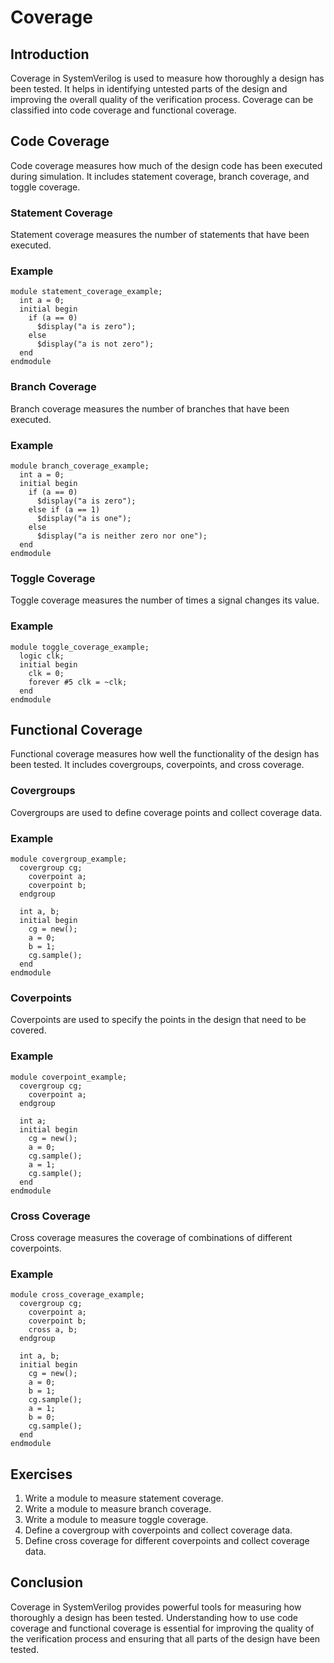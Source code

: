 # Coverage

## Introduction
Coverage in SystemVerilog is used to measure how thoroughly a design has been tested. It helps in identifying untested parts of the design and improving the overall quality of the verification process. Coverage can be classified into code coverage and functional coverage.

## Code Coverage
Code coverage measures how much of the design code has been executed during simulation. It includes statement coverage, branch coverage, and toggle coverage.

### Statement Coverage
Statement coverage measures the number of statements that have been executed.

### Example
```SV
module statement_coverage_example;
  int a = 0;
  initial begin
    if (a == 0)
      $display("a is zero");
    else
      $display("a is not zero");
  end
endmodule
```

### Branch Coverage
Branch coverage measures the number of branches that have been executed.

### Example
```SV
module branch_coverage_example;
  int a = 0;
  initial begin
    if (a == 0)
      $display("a is zero");
    else if (a == 1)
      $display("a is one");
    else
      $display("a is neither zero nor one");
  end
endmodule
```

### Toggle Coverage
Toggle coverage measures the number of times a signal changes its value.

### Example
```SV
module toggle_coverage_example;
  logic clk;
  initial begin
    clk = 0;
    forever #5 clk = ~clk;
  end
endmodule
```

## Functional Coverage
Functional coverage measures how well the functionality of the design has been tested. It includes covergroups, coverpoints, and cross coverage.

### Covergroups
Covergroups are used to define coverage points and collect coverage data.

### Example
```SV
module covergroup_example;
  covergroup cg;
    coverpoint a;
    coverpoint b;
  endgroup

  int a, b;
  initial begin
    cg = new();
    a = 0;
    b = 1;
    cg.sample();
  end
endmodule
```

### Coverpoints
Coverpoints are used to specify the points in the design that need to be covered.

### Example
```SV
module coverpoint_example;
  covergroup cg;
    coverpoint a;
  endgroup

  int a;
  initial begin
    cg = new();
    a = 0;
    cg.sample();
    a = 1;
    cg.sample();
  end
endmodule
```

### Cross Coverage
Cross coverage measures the coverage of combinations of different coverpoints.

### Example
```SV
module cross_coverage_example;
  covergroup cg;
    coverpoint a;
    coverpoint b;
    cross a, b;
  endgroup

  int a, b;
  initial begin
    cg = new();
    a = 0;
    b = 1;
    cg.sample();
    a = 1;
    b = 0;
    cg.sample();
  end
endmodule
```

## Exercises
1. Write a module to measure statement coverage.
2. Write a module to measure branch coverage.
3. Write a module to measure toggle coverage.
4. Define a covergroup with coverpoints and collect coverage data.
5. Define cross coverage for different coverpoints and collect coverage data.

## Conclusion
Coverage in SystemVerilog provides powerful tools for measuring how thoroughly a design has been tested. Understanding how to use code coverage and functional coverage is essential for improving the quality of the verification process and ensuring that all parts of the design have been tested.
